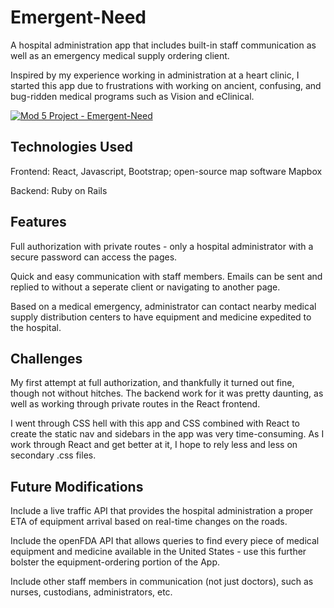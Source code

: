 # Emergent-Need

A hospital administration app that includes built-in staff communication as well as an emergency medical supply ordering client.

Inspired by my experience working in administration at a heart clinic, I started this app due to frustrations with working on ancient, confusing, and bug-ridden medical programs such as Vision and eClinical.

[![Mod 5 Project - Emergent-Need](https://img.youtube.com/vi/hx9GR3DMwwU/0.jpg)](https://www.youtube.com/watch?v=hx9GR3DMwwU)


## Technologies Used

Frontend: React, Javascript, Bootstrap; open-source map software Mapbox

Backend: Ruby on Rails

## Features

Full authorization with private routes - only a hospital administrator with a secure password can access the pages.

Quick and easy communication with staff members. Emails can be sent and replied to without a seperate client or navigating to another page.

Based on a medical emergency, administrator can contact nearby medical supply distribution centers to have equipment and medicine expedited to the hospital.

## Challenges

My first attempt at full authorization, and thankfully it turned out fine, though not without hitches. The backend work for it was pretty daunting, as well as working through private routes in the React frontend.

I went through CSS hell with this app and CSS combined with React to create the static nav and sidebars in the app was very time-consuming. As I work through React and get better at it, I hope to rely less and less on secondary .css files.

## Future Modifications

Include a live traffic API that provides the hospital administration a proper ETA of equipment arrival based on real-time changes on the roads. 

Include the openFDA API that allows queries to find every piece of medical equipment and medicine available in the United States - use this further bolster the equipment-ordering portion of the App.

Include other staff members in communication (not just doctors), such as nurses, custodians, administrators, etc.
